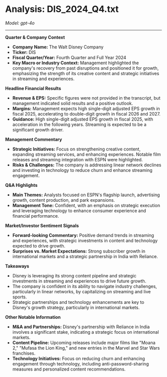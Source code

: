# Analysis: DIS_2024_Q4.txt

*Model: gpt-4o*

---

**Quarter & Company Context**
- **Company Name:** The Walt Disney Company
- **Ticker:** DIS
- **Fiscal Quarter/Year:** Fourth Quarter and Full Year 2024
- **Key Macro or Industry Context:** Management highlighted the company's recovery from past disruptions and positioned it for growth, emphasizing the strength of its creative content and strategic initiatives in streaming and experiences.

**Headline Financial Results**
- **Revenue & EPS:** Specific figures were not provided in the transcript, but management indicated solid results and a positive outlook.
- **Margins:** Management expects high single-digit adjusted EPS growth in fiscal 2025, accelerating to double-digit growth in fiscal 2026 and 2027.
- **Guidance:** High single-digit adjusted EPS growth in fiscal 2025, with acceleration in the following years. Streaming is expected to be a significant growth driver.

**Management Commentary**
- **Strategic Initiatives:** Focus on strengthening creative content, expanding streaming services, and enhancing experiences. Notable film releases and streaming integration with ESPN were highlighted.
- **Risks & Challenges:** The company is addressing linear network declines and investing in technology to reduce churn and enhance streaming engagement.

**Q&A Highlights**
- **Main Themes:** Analysts focused on ESPN's flagship launch, advertising growth, content production, and park expansions.
- **Management Tone:** Confident, with an emphasis on strategic execution and leveraging technology to enhance consumer experience and financial performance.

**Market/Investor Sentiment Signals**
- **Forward-looking Commentary:** Positive demand trends in streaming and experiences, with strategic investments in content and technology expected to drive growth.
- **Surprises vs. Market Expectations:** Strong subscriber growth in international markets and a strategic partnership in India with Reliance.

**Takeaways**
- Disney is leveraging its strong content pipeline and strategic investments in streaming and experiences to drive future growth.
- The company is confident in its ability to navigate industry challenges, particularly in linear networks, by capitalizing on streaming and live sports.
- Strategic partnerships and technology enhancements are key to Disney's growth strategy, particularly in international markets.

**Other Notable Information**
- **M&A and Partnerships:** Disney's partnership with Reliance in India involves a significant stake, indicating a strategic focus on international markets.
- **Content Pipeline:** Upcoming releases include major films like "Moana 2," "Mufasa the Lion King," and new entries in the Marvel and Star Wars franchises.
- **Technology Initiatives:** Focus on reducing churn and enhancing engagement through technology, including anti-password-sharing measures and personalized content recommendations.